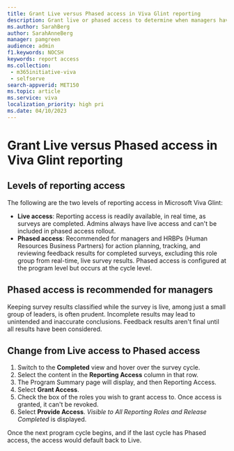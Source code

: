```yaml
---
title: Grant Live versus Phased access in Viva Glint reporting
description: Grant live or phased access to determine when managers have access to survey results.
ms.author: SarahBerg
author: SarahAnneBerg
manager: pamgreen
audience: admin
f1.keywords: NOCSH
keywords: report access
ms.collection: 
 - m365initiative-viva
 - selfserve
search-appverid: MET150
ms.topic: article
ms.service: viva
localization_priority: high pri
ms.date: 04/10/2023
---
```


# Grant Live versus Phased access in Viva Glint reporting

## Levels of reporting access

The following are the two levels of reporting access in Microsoft Viva Glint:

- **Live access**: Reporting access is readily available, in real time, as surveys are completed. Admins always have live access and can't be included in phased access rollout.
- **Phased access**:  Recommended for managers and HRBPs (Human Resources Business Partners) for action planning, tracking, and reviewing feedback results for completed surveys, excluding this role group from real-time, live survey results. Phased access is configured at the program level but occurs at the cycle level.

## Phased access is recommended for managers

Keeping survey results classified while the survey is live, among just a small group of leaders, is often prudent. Incomplete results may lead to unintended and inaccurate conclusions. Feedback results aren't final until all results have been considered.

## Change from Live access to Phased access

1. Switch to the **Completed** view and hover over the survey cycle.
2. Select the content in the **Reporting Access** column in that row.
3. The Program Summary page will display, and then Reporting Access.
4. Select **Grant Access**.
5. Check the box of the roles you wish to grant access to. Once access is granted, it can't be revoked.
6. Select **Provide Access**. *Visible to All Reporting Roles and Release Completed* is displayed.

Once the next program cycle begins, and if the last cycle has Phased access, the access would default back to Live.